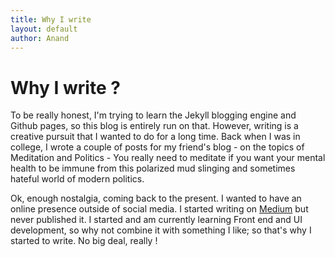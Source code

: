 ```yaml
---
title: Why I write
layout: default
author: Anand
---
```

# Why I write ?

To be really honest, I'm trying to learn the Jekyll blogging engine and Github pages, so this blog is entirely run on that. However, writing is a creative pursuit that I wanted to do for a long time. Back when I was in college, I wrote a couple of posts for my friend's blog - on the topics of Meditation and Politics - You really need to meditate if you want your mental health to be immune from this polarized mud slinging and sometimes hateful world of modern politics. 

Ok, enough nostalgia, coming back to the present. I wanted to have an online presence outside of social media. I started writing on [Medium](https://medium.com/) but never published it. I started and am currently learning Front end and UI development, so why not combine it with something I like; so that's why I started to write. No big deal, really !
